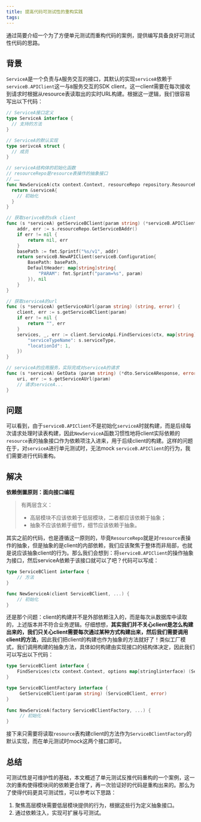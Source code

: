 ```yaml
---
title: 提高代码可测试性的重构实践
tags:
---
```


通过简要介绍一个为了方便单元测试而重构代码的案例，提供编写具备良好可测试性代码的思路。

## 背景

`ServiceA`是一个负责与`A`服务交互的接口，其默认的实现`serviceA`依赖于 `serviceB.APIClient`这一与`B`服务交互的SDK client，这一client需要在每次接收到请求时根据从resource表读取出的实时URL构建。根据这一逻辑，我们很容易写出以下代码：

```go
// ServiceA接口定义
type ServiceA interface {
  // 支持的方法
}

// ServiceA的默认实现
type serivceA struct {
  // 成员
}

// serviceA结构体的初始化函数
// resourceRepo是resource表操作的抽象接口
// ……
func NewServiceA(ctx context.Context, resourceRepo repository.ResourceRepo, serviceType string, basePath string, accessld string, accessKey string) ServiceA {
  return &serviceA{
    // 初始化
  }
}

// 获取serivceB的sdk client
func (s *serviceA) getServiceBClient(param string) (*serviceB.APIClient, error) {
    addr, err := s.resourceRepo.GetServiceBAddr()
    if err != nil {
        return nil, err
    }
    basePath := fmt.Sprintf("%s/v1", addr)
    return serviceB.NewAPIClient(serviceB.Configuration{
        BasePath: basePath,
        DefaultHeader: map[string]string{
            "PARAM": fmt.Sprintf("param=%s", param)
        }), nil
    }
}

// 获取serviceA的url
func (s *serviceA) getServiceAUrl(param string) (string, error) {
    client, err := s.getServiceBClient(param)
    if err != nil {
        return "", err
    }
    services, _, err := client.ServiceApi.FindServices(ctx, map[string]interface{}{
        "serviceTypeName": s.serviceType,
        "locationId": 1,
    })
}                      

// serviceA的应用服务，实际完成对serviceA的请求
func (s *serviceA) GetData (param string) (*dto.ServiceAResponse, error) {
    uri, err := s.getServiceAUrl(param)
    // 请求serviceA...
}
```

## 问题

可以看到，由于`serviceB.APIClient`不是初始化`serviceA`时就构建，而是后续每次请求处理时读表构建，因此`NewServiceA`函数习惯性地将client实际依赖的`resource`表的抽象接口作为依赖项注入进来，用于后续client的构建。这样的问题在于，对`serviceA`进行单元测试时，无法mock `serviceB.APIClient`的行为，我们需要进行代码重构。

## 解决

**依赖倒置原则：面向接口编程**

>   有两层含义：
>
>   -    高层模块不应该依赖于低层模块，二者都应该依赖于抽象；
>   -    抽象不应该依赖于细节，细节应该依赖于抽象。

其实之前的代码，也是遵循这一原则的，毕竟`ResourceRepo`就是对`resource`表操作的抽象，但是抽象的是client的内部依赖，我们应该聚焦于整体而非局部，也就是说应该抽象client的行为。那么我们会想到：将`serviceB.APIClient`的操作抽象为接口，然后serviceA依赖于该接口就可以了吧？代码可以写成：

```go
type ServiceBClient interface {
    // 方法
}

func NewServiceA(client ServiceBClient, ...) {
    // 初始化
}
```

还是那个问题：client的构建并不是外部依赖注入的，而是每次从数据库中读取的，上述版本并不符合业务逻辑。仔细想想，**其实我们并不关心client是怎么构建出来的，我们只关心client需要每次通过某种方式构建出来，然后我们需要调用client的方法**，因此我们把client的构建也作为抽象的方法就好了！类似工厂模式，我们调用构建的抽象方法，具体如何构建由实现接口的结构体决定，因此我们可以写出以下代码：

```go
type ServiceBClient interface {
    FindServices(ctx context.Context, options map[stringlinterface) (ServicesApiResponsePaginated, *http.Response, error)
}

type ServiceBClientFactory interface {
     GetServiceBClient(param string) (ServiceBClient, error)
}
                                                  
func NewServiceA(factory ServiceBClientFactory, ...) {
     // 初始化                   
}
```

接下来只需要将读取`resource`表构建client的方法作为`ServiceBClientFactory`的默认实现，而在单元测试时mock这两个接口即可。

## 总结

可测试性是可维护性的基础，本文概述了单元测试反推代码重构的一个案例，这一次的重构使得模块间的依赖更合理了，再一次验证好的代码是重构出来的。那么为了使得代码更具可测试性，可以参考以下思路：

1.   聚焦高层模块需要低层模块提供的行为，根据这些行为定义抽象接口。
2.   通过依赖注入，实现可扩展与可测试。
